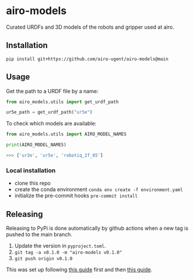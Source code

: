 # airo-models
Curated URDFs and 3D models of the robots and gripper used at airo.

## Installation
```
pip install git+https://github.com/airo-ugent/airo-models@main
```

## Usage
Get the path to a URDF file by a name:
```python
from airo_models.utils import get_urdf_path

ur5e_path = get_urdf_path("ur5e")
```

To check which models are available:
```python
from airo_models.utils import AIRO_MODEL_NAMES

print(AIRO_MODEL_NAMES)

>>> ['ur3e', 'ur5e', 'robotiq_2f_85']
```

### Local installation

- clone this repo
- create the conda environment `conda env create -f environment.yaml`
- initialize the pre-commit hooks `pre-commit install`

## Releasing
Releasing to PyPi is done automatically by github actions when a new tag is pushed to the main branch.
1. Update the version in `pyproject.toml`.
2. ```git tag -a v0.1.0 -m "airo-models v0.1.0"```
3. ```git push origin v0.1.0```

This was set up following [this guide](https://packaging.python.org/en/latest/tutorials/packaging-projects/) first and then [this guide](https://packaging.python.org/en/latest/guides/publishing-package-distribution-releases-using-github-actions-ci-cd-workflows/).